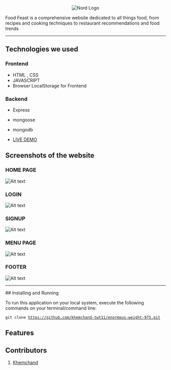 <p align="center">
  <img src="https://res.cloudinary.com/dmskljxga/image/upload/v1680505229/logo_ykjng3.png" alt="Nord Logo">
</p>


Food Feast is a comprehensive website dedicated to all things food, from recipes and cooking techniques to restaurant recommendations and food trends

---

## Technologies we used

<!-- <hr> -->
### Frontend
- HTML , CSS
- JAVASCRIPT
- Browser LocalStorage for Frontend

### Backend
- Express
- mongoose
- mongodb

- [LIVE DEMO](https://incredible-gumdrop-9e9c46.netlify.app)

## Screenshots of the website

### HOME PAGE
![Alt text](https://res.cloudinary.com/dmskljxga/image/upload/v1680506749/home_page_p4j8xk.png)


### LOGIN 
![Alt text](https://res.cloudinary.com/dmskljxga/image/upload/v1680506759/loginpage_ikp6ji.png)


### SIGNUP 
![Alt text](https://res.cloudinary.com/dmskljxga/image/upload/v1680506766/signuppage_kht4og.png)


### MENU PAGE
![Alt text](https://res.cloudinary.com/dmskljxga/image/upload/v1680506776/menupage_xrzez2.png)


### FOOTER 
![Alt text](https://res.cloudinary.com/dmskljxga/image/upload/v1680506783/footerpage_hicdv0.png)

 
<hr> 
## Installing and Running



To run this application on your local system, execute the following commands on your terminal/command line:

<code>git clone https://github.com/khemchand-twt11/enormous-weight-975.git</code>

## Features

<!-- --- -->

## Contributors

1. [Khemchand](https://github.com/khemchand-twt11)

